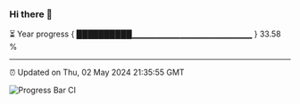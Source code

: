 ### Hi there 👋

⏳ Year progress { ██████████▁▁▁▁▁▁▁▁▁▁▁▁▁▁▁▁▁▁▁▁ } 33.58 %

---

⏰ Updated on Thu, 02 May 2024 21:35:55 GMT

![Progress Bar CI](https://github.com/IshwaranRudhara/GIT-ACTION/workflows/Progress%20Bar%20CI/badge.svg)
